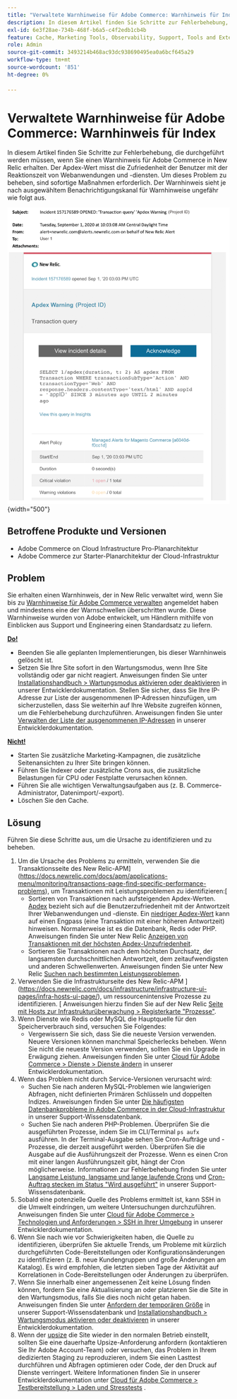 ```yaml
---
title: "Verwaltete Warnhinweise für Adobe Commerce: Warnhinweis für Index"
description: In diesem Artikel finden Sie Schritte zur Fehlerbehebung, die durchgeführt werden müssen, wenn Sie einen Warnhinweis für Adobe Commerce in New Relic erhalten. Der Apdex-Wert misst die Zufriedenheit der Benutzer mit der Reaktionszeit von Webanwendungen und -diensten. Um dieses Problem zu beheben, sind sofortige Maßnahmen erforderlich. Der Warnhinweis sieht je nach ausgewähltem Benachrichtigungskanal für Warnhinweise ungefähr wie folgt aus.
exl-id: 6e3f28ae-734b-468f-b6a5-c4f2edb1cb4b
feature: Cache, Marketing Tools, Observability, Support, Tools and External Services
role: Admin
source-git-commit: 3493214b468ac93dc938690495ea0a6bcf645a29
workflow-type: tm+mt
source-wordcount: '851'
ht-degree: 0%

---
```


# Verwaltete Warnhinweise für Adobe Commerce: Warnhinweis für Index

In diesem Artikel finden Sie Schritte zur Fehlerbehebung, die durchgeführt werden müssen, wenn Sie einen Warnhinweis für Adobe Commerce in New Relic erhalten. Der Apdex-Wert misst die Zufriedenheit der Benutzer mit der Reaktionszeit von Webanwendungen und -diensten. Um dieses Problem zu beheben, sind sofortige Maßnahmen erforderlich. Der Warnhinweis sieht je nach ausgewähltem Benachrichtigungskanal für Warnhinweise ungefähr wie folgt aus.

![apdex-Warnhinweis](assets/apdex-warning-magento-managed.png){width="500"}

## Betroffene Produkte und Versionen

* Adobe Commerce on Cloud Infrastructure Pro-Planarchitektur
* Adobe Commerce zur Starter-Planarchitektur der Cloud-Infrastruktur

## Problem

Sie erhalten einen Warnhinweis, der in New Relic verwaltet wird, wenn Sie bis zu [Warnhinweise für Adobe Commerce verwalten](/help/support-tools/managed-alerts-for-adobe-commerce/managed-alerts-for-magento-commerce.md) angemeldet haben und mindestens eine der Warnschwellen überschritten wurde. Diese Warnhinweise wurden von Adobe entwickelt, um Händlern mithilfe von Einblicken aus Support und Engineering einen Standardsatz zu liefern.

<u> **Do!** </u>

* Beenden Sie alle geplanten Implementierungen, bis dieser Warnhinweis gelöscht ist.
* Setzen Sie Ihre Site sofort in den Wartungsmodus, wenn Ihre Site vollständig oder gar nicht reagiert. Anweisungen finden Sie unter [Installationshandbuch > Wartungsmodus aktivieren oder deaktivieren](https://devdocs.magento.com/guides/v2.4/install-gde/install/cli/install-cli-subcommands-maint.html?itm_source=devdocs&amp;itm_medium=search_page&amp;itm_campaign=federated_search&amp;itm_term=mainten) in unserer Entwicklerdokumentation. Stellen Sie sicher, dass Sie Ihre IP-Adresse zur Liste der ausgenommenen IP-Adressen hinzufügen, um sicherzustellen, dass Sie weiterhin auf Ihre Website zugreifen können, um die Fehlerbehebung durchzuführen. Anweisungen finden Sie unter [Verwalten der Liste der ausgenommenen IP-Adressen](https://devdocs.magento.com/guides/v2.4/install-gde/install/cli/install-cli-subcommands-maint.html?itm_source=devdocs&amp;itm_medium=search_page&amp;itm_campaign=federated_search&amp;itm_term=mainten#instgde-cli-maint-exempt) in unserer Entwicklerdokumentation.

<u>**Nicht!**</u>

* Starten Sie zusätzliche Marketing-Kampagnen, die zusätzliche Seitenansichten zu Ihrer Site bringen können.
* Führen Sie Indexer oder zusätzliche Crons aus, die zusätzliche Belastungen für CPU oder Festplatte verursachen können.
* Führen Sie alle wichtigen Verwaltungsaufgaben aus (z. B. Commerce-Administrator, Datenimport/-export).
* Löschen Sie den Cache.

## Lösung

Führen Sie diese Schritte aus, um die Ursache zu identifizieren und zu beheben.

1. Um die Ursache des Problems zu ermitteln, verwenden Sie die Transaktionsseite des New Relic-APM](https://docs.newrelic.com/docs/apm/applications-menu/monitoring/transactions-page-find-specific-performance-problems), um Transaktionen mit Leistungsproblemen zu identifizieren:[
   * Sortieren von Transaktionen nach aufsteigenden Apdex-Werten. [Apdex](https://docs.newrelic.com/docs/apm/new-relic-apm/apdex/apdex-measure-user-satisfaction) bezieht sich auf die Benutzerzufriedenheit mit der Antwortzeit Ihrer Webanwendungen und -dienste. Ein [niedriger Apdex-Wert](/help/support-tools/managed-alerts-for-adobe-commerce/managed-alerts-for-magento-commerce-apdex-warning-alert.md) kann auf einen Engpass (eine Transaktion mit einer höheren Antwortzeit) hinweisen. Normalerweise ist es die Datenbank, Redis oder PHP. Anweisungen finden Sie unter New Relic [Anzeigen von Transaktionen mit der höchsten Apdex-Unzufriedenheit](https://docs.newrelic.com/docs/apm/new-relic-apm/apdex/view-your-apdex-score#apdex-dissat).
   * Sortieren Sie Transaktionen nach dem höchsten Durchsatz, der langsamsten durchschnittlichen Antwortzeit, dem zeitaufwendigsten und anderen Schwellenwerten. Anweisungen finden Sie unter New Relic [Suchen nach bestimmten Leistungsproblemen](https://docs.newrelic.com/docs/apm/applications-menu/monitoring/transactions-page-find-specific-performance-problems).
1. Verwenden Sie die Infrastrukturseite des New Relic-APM ](https://docs.newrelic.com/docs/infrastructure/infrastructure-ui-pages/infra-hosts-ui-page/), um ressourcenintensive Prozesse zu identifizieren. [ Anweisungen hierzu finden Sie auf der New Relic [Seite mit Hosts zur Infrastrukturüberwachung > Registerkarte &quot;Prozesse&quot;](https://docs.newrelic.com/docs/infrastructure/infrastructure-ui-pages/infra-hosts-ui-page/#processes).
1. Wenn Dienste wie Redis oder MySQL die Hauptquelle für den Speicherverbrauch sind, versuchen Sie Folgendes:
   * Vergewissern Sie sich, dass Sie die neueste Version verwenden. Neuere Versionen können manchmal Speicherlecks beheben. Wenn Sie nicht die neueste Version verwenden, sollten Sie ein Upgrade in Erwägung ziehen. Anweisungen finden Sie unter [Cloud für Adobe Commerce > Dienste > Dienste ändern](https://experienceleague.adobe.com/docs/commerce-cloud-service/user-guide/configure/service/services-yaml.html) in unserer Entwicklerdokumentation.
1. Wenn das Problem nicht durch Service-Versionen verursacht wird:
   * Suchen Sie nach anderen MySQL-Problemen wie langwierigen Abfragen, nicht definierten Primären Schlüsseln und doppelten Indizes. Anweisungen finden Sie unter [Die häufigsten Datenbankprobleme in Adobe Commerce in der Cloud-Infrastruktur](https://experienceleague.adobe.com/docs/commerce-operations/implementation-playbook/best-practices/maintenance/resolve-database-performance-issues.html) in unserer Support-Wissensdatenbank.
   * Suchen Sie nach anderen PHP-Problemen. Überprüfen Sie die ausgeführten Prozesse, indem Sie im CLI/Terminal `ps aufx` ausführen. In der Terminal-Ausgabe sehen Sie Cron-Aufträge und -Prozesse, die derzeit ausgeführt werden. Überprüfen Sie die Ausgabe auf die Ausführungszeit der Prozesse. Wenn es einen Cron mit einer langen Ausführungszeit gibt, hängt der Cron möglicherweise. Informationen zur Fehlerbehebung finden Sie unter [Langsame Leistung, langsame und lange laufende Crons](/help/troubleshooting/miscellaneous/slow-performance-slow-and-long-running-crons.md) und [Cron-Auftrag stecken im Status &quot;Wird ausgeführt&quot;](/help/troubleshooting/miscellaneous/cron-job-is-stuck-in-running-status.md) in unserer Support-Wissensdatenbank.
1. Sobald eine potenzielle Quelle des Problems ermittelt ist, kann SSH in die Umwelt eindringen, um weitere Untersuchungen durchzuführen. Anweisungen finden Sie unter [Cloud für Adobe Commerce > Technologien und Anforderungen > SSH in Ihrer Umgebung](https://devdocs.magento.com/cloud/env/environments-ssh.html#ssh) in unserer Entwicklerdokumentation.
1. Wenn Sie nach wie vor Schwierigkeiten haben, die Quelle zu identifizieren, überprüfen Sie aktuelle Trends, um Probleme mit kürzlich durchgeführten Code-Bereitstellungen oder Konfigurationsänderungen zu identifizieren (z. B. neue Kundengruppen und große Änderungen am Katalog). Es wird empfohlen, die letzten sieben Tage der Aktivität auf Korrelationen in Code-Bereitstellungen oder Änderungen zu überprüfen.
1. Wenn Sie innerhalb einer angemessenen Zeit keine Lösung finden können, fordern Sie eine Aktualisierung an oder platzieren Sie die Site in den Wartungsmodus, falls Sie dies noch nicht getan haben. Anweisungen finden Sie unter [Anfordern der temporären Größe](/help/how-to/general/how-to-request-temporary-magento-upsize.md) in unserer Support-Wissensdatenbank und [Installationshandbuch > Wartungsmodus aktivieren oder deaktivieren](https://devdocs.magento.com/guides/v2.4/install-gde/install/cli/install-cli-subcommands-maint.html?itm_source=devdocs&amp;itm_medium=search_page&amp;itm_campaign=federated_search&amp;itm_term=mainten) in unserer Entwicklerdokumentation.
1. Wenn der [upsize](/help/how-to/general/how-to-request-temporary-magento-upsize.md) die Site wieder in den normalen Betrieb einstellt, sollten Sie eine dauerhafte Upsize-Anforderung anfordern (kontaktieren Sie Ihr Adobe Account-Team) oder versuchen, das Problem in Ihrem dedizierten Staging zu reproduzieren, indem Sie einen Lasttest durchführen und Abfragen optimieren oder Code, der den Druck auf Dienste verringert. Weitere Informationen finden Sie in unserer Entwicklerdokumentation unter [Cloud für Adobe Commerce > Testbereitstellung > Laden und Stresstests](https://devdocs.magento.com/cloud/live/stage-prod-test.html#loadtest) .
